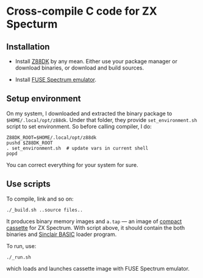 # Cross-compile C code for ZX Specturm

## Installation

* Install [Z88DK](https://z88dk.org/site/download) by any mean.
  Either use your package manager or download binaries, or download and build sources.

* Install [FUSE Spectrum emulator](https://en.wikipedia.org/wiki/Fuse_(emulator)).

## Setup environment

On my system, I downloaded and extracted the binary package to `$HOME/.local/opt/z88dk`.
Under that folder, they provide `set_environment.sh` script to set environment.
So before calling compiler, I do:

    Z88DK_ROOT=$HOME/.local/opt/z88dk
    pushd $Z88DK_ROOT
    . set_environment.sh  # update vars in current shell
    popd

You can correct everything for your system for sure.

## Use scripts

To compile, link and so on:

    ./_build.sh ..source files..

It produces binary memory images and `a.tap` — an image of [compact cassette](https://en.wikipedia.org/wiki/Cassette_tape)
for ZX Spectrum. With script above, it should contain the both binaries and [Sinclair BASIC](https://en.wikipedia.org/wiki/Sinclair_BASIC) loader program.

To run, use:

    ./_run.sh

which loads and launches cassette image with FUSE Spectrum emulator.
